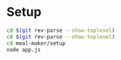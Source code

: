 # Setup

``` bash
cd $(git rev-parse --show-toplevel)
cd $(git rev-parse --show-toplevel)
cd meal-maker/setup
node app.js
```
